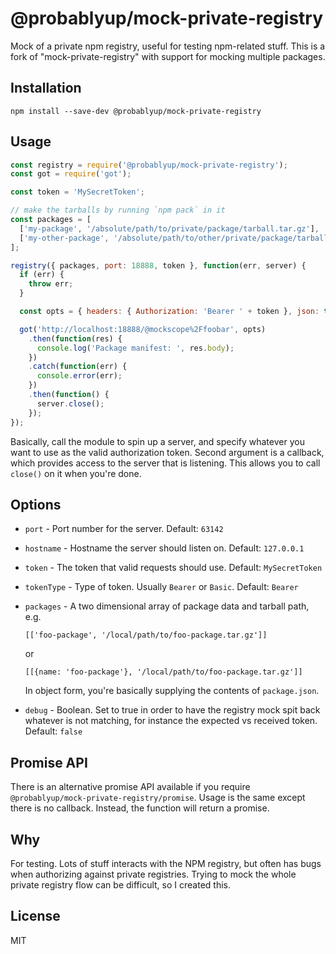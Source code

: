 # @probablyup/mock-private-registry

Mock of a private npm registry, useful for testing npm-related stuff. This is a fork of "mock-private-registry" with support for mocking multiple packages.

## Installation

```
npm install --save-dev @probablyup/mock-private-registry
```

## Usage

```js
const registry = require('@probablyup/mock-private-registry');
const got = require('got');

const token = 'MySecretToken';

// make the tarballs by running `npm pack` in it
const packages = [
  ['my-package', '/absolute/path/to/private/package/tarball.tar.gz'],
  ['my-other-package', '/absolute/path/to/other/private/package/tarball.tar.gz'],
];

registry({ packages, port: 18888, token }, function(err, server) {
  if (err) {
    throw err;
  }

  const opts = { headers: { Authorization: 'Bearer ' + token }, json: true };

  got('http://localhost:18888/@mockscope%2Ffoobar', opts)
    .then(function(res) {
      console.log('Package manifest: ', res.body);
    })
    .catch(function(err) {
      console.error(err);
    })
    .then(function() {
      server.close();
    });
});
```

Basically, call the module to spin up a server, and specify whatever you want to use as the valid authorization token. Second argument is a callback, which provides access to the server that is listening. This allows you to call `close()` on it when you're done.

## Options

- `port` - Port number for the server. Default: `63142`

- `hostname` - Hostname the server should listen on. Default: `127.0.0.1`

- `token` - The token that valid requests should use. Default: `MySecretToken`

- `tokenType` - Type of token. Usually `Bearer` or `Basic`. Default: `Bearer`

- `packages` - A two dimensional array of package data and tarball path, e.g.

  ```
  [['foo-package', '/local/path/to/foo-package.tar.gz']]
  ```

  or

  ```
  [[{name: 'foo-package'}, '/local/path/to/foo-package.tar.gz']]
  ```

  In object form, you're basically supplying the contents of `package.json`.

- `debug` - Boolean. Set to true in order to have the registry mock spit back whatever is not matching, for instance the expected vs received token. Default: `false`

## Promise API

There is an alternative promise API available if you require `@probablyup/mock-private-registry/promise`. Usage is the same except there is no callback. Instead, the function will return a promise.

## Why

For testing. Lots of stuff interacts with the NPM registry, but often has bugs when authorizing against private registries. Trying to mock the whole private registry flow can be difficult, so I created this.

## License

MIT
